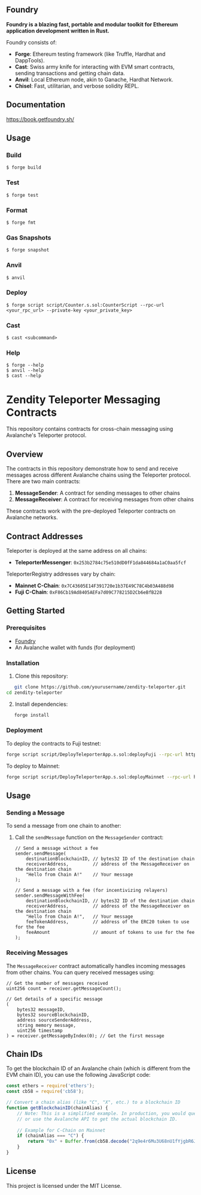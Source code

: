 ## Foundry

**Foundry is a blazing fast, portable and modular toolkit for Ethereum application development written in Rust.**

Foundry consists of:

-   **Forge**: Ethereum testing framework (like Truffle, Hardhat and DappTools).
-   **Cast**: Swiss army knife for interacting with EVM smart contracts, sending transactions and getting chain data.
-   **Anvil**: Local Ethereum node, akin to Ganache, Hardhat Network.
-   **Chisel**: Fast, utilitarian, and verbose solidity REPL.

## Documentation

https://book.getfoundry.sh/

## Usage

### Build

```shell
$ forge build
```

### Test

```shell
$ forge test
```

### Format

```shell
$ forge fmt
```

### Gas Snapshots

```shell
$ forge snapshot
```

### Anvil

```shell
$ anvil
```

### Deploy

```shell
$ forge script script/Counter.s.sol:CounterScript --rpc-url <your_rpc_url> --private-key <your_private_key>
```

### Cast

```shell
$ cast <subcommand>
```

### Help

```shell
$ forge --help
$ anvil --help
$ cast --help
```

# Zendity Teleporter Messaging Contracts

This repository contains contracts for cross-chain messaging using Avalanche's Teleporter protocol.

## Overview

The contracts in this repository demonstrate how to send and receive messages across different Avalanche chains using the Teleporter protocol. There are two main contracts:

1. **MessageSender**: A contract for sending messages to other chains
2. **MessageReceiver**: A contract for receiving messages from other chains

These contracts work with the pre-deployed Teleporter contracts on Avalanche networks.

## Contract Addresses

Teleporter is deployed at the same address on all chains:

- **TeleporterMessenger**: `0x253b2784c75e510dD0fF1da844684a1aC0aa5fcf`

TeleporterRegistry addresses vary by chain:

- **Mainnet C-Chain**: `0x7C43605E14F391720e1b37E49C78C4b03A488d98`
- **Fuji C-Chain**: `0xF86Cb19Ad8405AEFa7d09C778215D2Cb6eBfB228`

## Getting Started

### Prerequisites

- [Foundry](https://getfoundry.sh/)
- An Avalanche wallet with funds (for deployment)

### Installation

1. Clone this repository:
```bash
   git clone https://github.com/yourusername/zendity-teleporter.git
cd zendity-teleporter
```

2. Install dependencies:
```bash
   forge install
```

### Deployment

To deploy the contracts to Fuji testnet:

```bash
forge script script/DeployTeleporterApp.s.sol:deployFuji --rpc-url https://api.avax-test.network/ext/bc/C/rpc --private-key YOUR_PRIVATE_KEY --broadcast
```

To deploy to Mainnet:

```bash
forge script script/DeployTeleporterApp.s.sol:deployMainnet --rpc-url https://api.avax.network/ext/bc/C/rpc --private-key YOUR_PRIVATE_KEY --broadcast
```

## Usage

### Sending a Message

To send a message from one chain to another:

1. Call the `sendMessage` function on the `MessageSender` contract:
   ```solidity
   // Send a message without a fee
   sender.sendMessage(
       destinationBlockchainID, // bytes32 ID of the destination chain
       receiverAddress,         // address of the MessageReceiver on the destination chain
       "Hello from Chain A!"    // Your message
   );
   
   // Send a message with a fee (for incentivizing relayers)
   sender.sendMessageWithFee(
       destinationBlockchainID, // bytes32 ID of the destination chain
       receiverAddress,         // address of the MessageReceiver on the destination chain
       "Hello from Chain A!",   // Your message
       feeTokenAddress,         // address of the ERC20 token to use for the fee
       feeAmount                // amount of tokens to use for the fee
   );
   ```

### Receiving Messages

The `MessageReceiver` contract automatically handles incoming messages from other chains. You can query received messages using:

```solidity
// Get the number of messages received
uint256 count = receiver.getMessageCount();

// Get details of a specific message
(
    bytes32 messageID,
    bytes32 sourceBlockchainID,
    address sourceSenderAddress,
    string memory message,
    uint256 timestamp
) = receiver.getMessageByIndex(0); // Get the first message
```

## Chain IDs

To get the blockchain ID of an Avalanche chain (which is different from the EVM chain ID), you can use the following JavaScript code:

```javascript
const ethers = require('ethers');
const cb58 = require('cb58');

// Convert a chain alias (like "C", "X", etc.) to a blockchain ID
function getBlockchainID(chainAlias) {
    // Note: This is a simplified example. In production, you would query the P-Chain
    // or use the Avalanche API to get the actual blockchain ID.
    
    // Example for C-Chain on Mainnet
    if (chainAlias === "C") {
        return "0x" + Buffer.from(cb58.decode("2q9e4r6Mu3U68nU1fYjgbR6JvwrRx36CohpAX5UQxse55x1Q5")).toString('hex');
    }
}
```

## License

This project is licensed under the MIT License.

